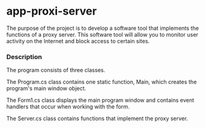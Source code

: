 # app-proxi-server
 The purpose of the project is to develop a software tool that implements the functions of a proxy server. This software tool will allow you to monitor user activity on the Internet and block access to certain sites. 
### Description ###
The program consists of three classes.

The Program.cs class contains one static function, Main, which creates the program's main window object.

The Form1.cs class displays the main program window and contains event handlers that occur when working with the form.

The Server.cs class contains functions that implement the proxy server.
